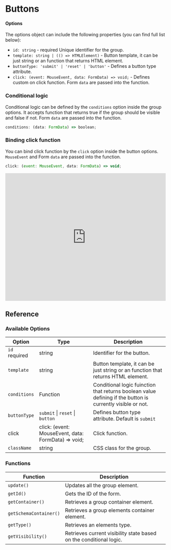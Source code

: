 # Buttons

#### Options

The options object can include the following properties (you can find full list below):

-   `id: string` - <span class="badge warning">required</span> Unique identifier for the group.
-   `template: string | (() => HTMLElement)` - Button template, it can be just string or an function that returns HTML element.
-   `buttonType: 'submit' | 'reset' | 'button'` - Defines a button type attribute.
-   `click: (event: MouseEvent, data: FormData) => void;` - Defines custom on click function. Form `data` are passed into the function.

### Conditional logic

Conditional logic can be defined by the `conditions` option inside the group options. It accepts function that returns true if the group should be visible and false if not. Form `data` are passed into the function.

```js
conditions: (data: FormData) => boolean;
```

### Binding click function

You can bind click function by the `click` option inside the button options. `MouseEvent` and Form `data` are passed into the function.

```js
click: (event: MouseEvent, data: FormData) => void;
```

<iframe height="400" style="width: 100%;" scrolling="no" title="forms.js - buttons example" src="https://codepen.io/trilmatic/embed/JjxVWmG?default-tab=js%2Cresult" frameborder="no" loading="lazy" allowtransparency="true" allowfullscreen="true">
  See the Pen <a href="https://codepen.io/trilmatic/pen/JjxVWmG">
  forms.js - buttons example</a> by Trilmatic (<a href="https://codepen.io/trilmatic">@trilmatic</a>)
  on <a href="https://codepen.io">CodePen</a>.
</iframe>

## Reference

### Available Options

<table>
  <thead>
    <tr>
      <th>Option</th>
      <th>Type</th>
      <th>Description</th>
    </tr>
  </thead>
  <tbody>
    <tr>
      <td><code>id</code> <span class="badge warning">required</span></td>
      <td>string</td>
      <td>Identifier for the button.</td>
    </tr>
    <tr>
      <td><code>template</code></td>
      <td>string</td>
      <td>Button template, it can be just string or an function that returns HTML element.</td>
    </tr>
    <tr>
      <td><code>conditions</code></td>
      <td>Function</td>
      <td>Conditional logic fuinction that returns boolean value defining if the button is currently visible or not.</td>
    </tr>
    <tr>
      <td><code>buttonType</code></td>
      <td><code>submit</code> | <code>reset</code> | <code>button</code></td>
      <td>Defines button type attribute. Default is <code>submit</code></td>
    </tr>
    <tr>
      <td>click</td>
      <td>click: (event: MouseEvent, data: FormData) => void;</td>
      <td>Click function.</td>
    </tr>
    <tr>
      <td><code>className</code></td>
      <td>string</td>
      <td>CSS class for the group.</td>
    </tr>
  </tbody>
</table>

### Functions

<table>
  <thead>
    <tr>
      <th>Function</th>
      <th>Description</th>
    </tr>
  </thead>
  <tbody>
    <tr>
      <td><code>update()</code></td>
      <td>Updates all the group element.</td>
    </tr>
    <tr>
      <td><code>getId()</code></td>
      <td>Gets the ID of the form.</td>
    </tr>
    <tr>
      <td><code>getContainer()</code></td>
      <td>Retrieves a group container element.</td>
    </tr>
    <tr>
      <td><code>getSchemaContainer()</code></td>
      <td>Retrieves a group elements container element.</td>
    </tr>
    <tr>
      <td><code>getType()</code></td>
      <td>Retrieves an elements type.</td>
    </tr>
    <tr>
      <td><code>getVisibility()</code></td>
      <td>Retrieves current visibility state based on the conditional logic.</td>
    </tr>
  </tbody>
</table>